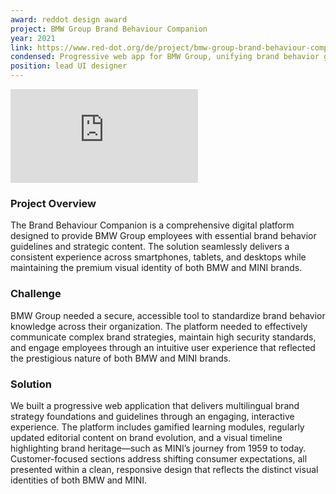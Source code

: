 ```yaml
---
award: reddot design award
project: BMW Group Brand Behaviour Companion
year: 2021
link: https://www.red-dot.org/de/project/bmw-group-brand-behaviour-companion-55413
condensed: Progressive web app for BMW Group, unifying brand behavior guidelines across BMW and MINI with multilingual content, gamified learning, and a premium, responsive design.
position: lead UI designer
---
```


![](https://www.red-dot.org/index.php?f=85479&token=927469af81c3064882fec82bde2800d844e71975&eID=tx_solr_image&size=large&usage=slider)


### Project Overview
The Brand Behaviour Companion is a comprehensive digital platform designed to provide BMW Group employees with essential brand behavior guidelines and strategic content.
The solution seamlessly delivers a consistent experience across smartphones, tablets, and desktops while maintaining the premium visual identity of both BMW and MINI brands.

### Challenge
BMW Group needed a secure, accessible tool to standardize brand behavior knowledge across their organization.
The platform needed to effectively communicate complex brand strategies, maintain high security standards, and engage employees through an intuitive user experience that reflected the prestigious nature of both BMW and MINI brands.

### Solution
We built a progressive web application that delivers multilingual brand strategy foundations and guidelines through an engaging, interactive experience. The platform includes gamified learning modules, regularly updated editorial content on brand evolution, and a visual timeline highlighting brand heritage—such as MINI’s journey from 1959 to today. Customer-focused sections address shifting consumer expectations, all presented within a clean, responsive design that reflects the distinct visual identities of both BMW and MINI.
